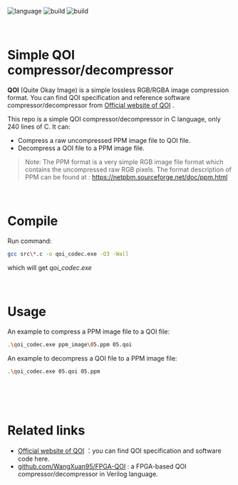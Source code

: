  ![language](https://img.shields.io/badge/language-C-green.svg) ![build](https://img.shields.io/badge/build-Windows-blue.svg) ![build](https://img.shields.io/badge/build-linux-FF1010.svg)

　

Simple QOI compressor/decompressor
===========================

**QOI** (Quite Okay Image) is a simple lossless RGB/RGBA image compression format. You can find QOI specification and reference software compressor/decompressor from [Official website of QOI](https://qoiformat.org/) . 

This repo is a simple QOI compressor/decompressor in C language, only 240 lines of C. It can:

- Compress a raw uncompressed PPM image file to QOI file.
- Decompress a QOI file to a PPM image file.

> Note: The PPM format is a very simple RGB image file format which contains the uncompressed raw RGB pixels. The format description of PPM can be found at : https://netpbm.sourceforge.net/doc/ppm.html

　

# Compile

Run command:

```bash
gcc src\*.c -o qoi_codec.exe -O3 -Wall
```

which will get *qoi_codec.exe* 

　

# Usage

An example to compress a PPM image file to a QOI file:

```bash
.\qoi_codec.exe ppm_image\05.ppm 05.qoi
```

An example to decompress a QOI file to a PPM image file:

```bash
.\qoi_codec.exe 05.qoi 05.ppm
```

　

　

# Related links

-  [Official website of QOI](https://qoiformat.org/) ：you can find QOI specification and software code here.
-  [github.com/WangXuan95/FPGA-QOI](https://github.com/WangXuan95/FPGA-QOI) : a FPGA-based QOI compressor/decompressor in Verilog language.

